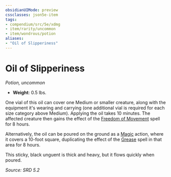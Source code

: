```yaml
---
obsidianUIMode: preview
cssclasses: json5e-item
tags:
- compendium/src/5e/xdmg
- item/rarity/uncommon
- item/wondrous/potion
aliases: 
- "Oil of Slipperiness"
---
```

# Oil of Slipperiness
*Potion, uncommon*  

- **Weight**: 0.5 lbs.

One vial of this oil can cover one Medium or smaller creature, along with the equipment it's wearing and carrying (one additional vial is required for each size category above Medium). Applying the oil takes 10 minutes. The affected creature then gains the effect of the [Freedom of Movement](compendium/spells/freedom-of-movement-xphb.md) spell for 8 hours.

Alternatively, the oil can be poured on the ground as a [Magic](rules/actions.md#Magic) action, where it covers a 10-foot square, duplicating the effect of the [Grease](compendium/spells/grease-xphb.md) spell in that area for 8 hours.

This sticky, black unguent is thick and heavy, but it flows quickly when poured.

*Source: SRD 5.2*
